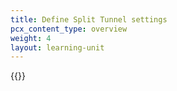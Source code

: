 ```yaml
---
title: Define Split Tunnel settings
pcx_content_type: overview
weight: 4
layout: learning-unit
---
```


{{<render file="zero-trust/_split-tunnel-settings.md">}}
